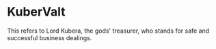 # KuberValt
This refers to Lord Kubera, the gods' treasurer, who stands for safe and successful business dealings.
